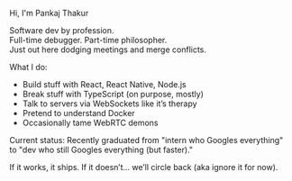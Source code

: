 Hi, I'm Pankaj Thakur

Software dev by profession.  
Full-time debugger. Part-time philosopher.  
Just out here dodging meetings and merge conflicts.

What I do:
- Build stuff with React, React Native, Node.js
- Break stuff with TypeScript (on purpose, mostly)
- Talk to servers via WebSockets like it’s therapy
- Pretend to understand Docker
- Occasionally tame WebRTC demons

Current status:
Recently graduated from "intern who Googles everything"  
to "dev who still Googles everything (but faster)."

If it works, it ships. If it doesn’t... we’ll circle back (aka ignore it for now).
